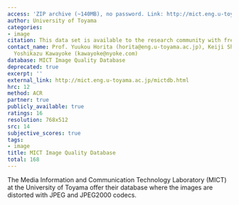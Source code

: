```yaml
---
access: 'ZIP archive (~140MB), no password. Link: http://mict.eng.u-toyama.ac.jp/toyama_database.zip'
author: University of Toyama
categories:
- image
citation: This data set is available to the research community with free of charge.
contact_name: Prof. Yuukou Horita (horita@eng.u-toyama.ac.jp), Keiji Shibata (shibata@eng.u-toyama.ac.jp),
  Yoshikazu Kawayoke (kawayoke@nyoke.com)
database: MICT Image Quality Database
deprecated: true
excerpt: ''
external_link: http://mict.eng.u-toyama.ac.jp/mictdb.html
hrc: 12
method: ACR
partner: true
publicly_available: true
ratings: 16
resolution: 768x512
src: 14
subjective_scores: true
tags:
- image
title: MICT Image Quality Database
total: 168
---
```


The Media Information and Communication Technology Laboratory (MICT) at the University of Toyama offer their database where the images are distorted with JPEG and JPEG2000 codecs.